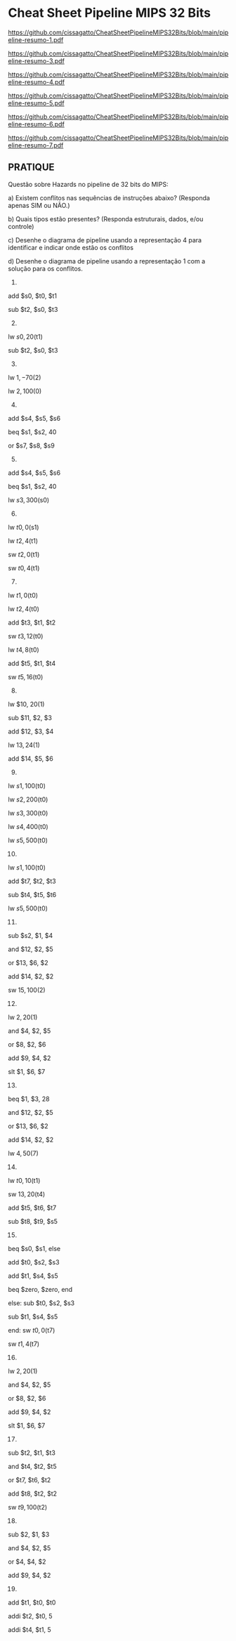 # Cheat Sheet Pipeline MIPS 32 Bits


https://github.com/cissagatto/CheatSheetPipelineMIPS32Bits/blob/main/pipeline-resumo-1.pdf

https://github.com/cissagatto/CheatSheetPipelineMIPS32Bits/blob/main/pipeline-resumo-3.pdf

https://github.com/cissagatto/CheatSheetPipelineMIPS32Bits/blob/main/pipeline-resumo-4.pdf

https://github.com/cissagatto/CheatSheetPipelineMIPS32Bits/blob/main/pipeline-resumo-5.pdf

https://github.com/cissagatto/CheatSheetPipelineMIPS32Bits/blob/main/pipeline-resumo-6.pdf

https://github.com/cissagatto/CheatSheetPipelineMIPS32Bits/blob/main/pipeline-resumo-7.pdf

## PRATIQUE

Questão sobre Hazards no pipeline de 32 bits do MIPS:

a) Existem conflitos nas sequências de instruções abaixo? (Responda apenas SIM ou NÃO.)

b) Quais tipos estão presentes? (Responda estruturais, dados, e/ou controle)

c) Desenhe o diagrama de pipeline usando a representação 4 para identificar e indicar onde estão os conflitos

d) Desenhe o diagrama de pipeline usando a representação 1 com a solução para os conflitos.


1) 

add $s0, $t0, $t1

sub $t2, $s0, $t3

2)

lw $s0, 20($t1)

sub $t2, $s0, $t3

3)

lw $1, -70($2)

lw $2, 100($0)

4)

add $s4, $s5, $s6

beq $s1, $s2, 40

or $s7, $s8, $s9

5)

add $s4, $s5, $s6

beq $s1, $s2, 40

lw $s3, 300($s0)

6)

lw $t0, 0($s1)

lw $t2, 4($t1)

sw $t2, 0($t1)

sw $t0, 4($t1)

7)

lw $t1, 0($t0)

lw $t2, 4($t0)

add $t3, $t1, $t2

sw $t3, 12($t0)

lw $t4, 8($t0)

add $t5, $t1, $t4

sw $t5, 16($t0)

8)

lw $10, 20(1)

sub $11, $2, $3

add $12, $3, $4

lw $13, 24($1) 

add $14, $5, $6

9)

lw $s1, 100($t0)

lw $s2, 200($t0)

lw $s3, 300($t0)

lw $s4, 400($t0)

lw $s5, 500($t0)


10)

lw $s1, 100($t0)

add $t7, $t2, $t3

sub $t4, $t5, $t6

lw $s5, 500($t0)

11)

sub $s2, $1, $4

and $12, $2, $5

or $13, $6, $2

add $14, $2, $2

sw $15, 100($2)

12)

lw $2, 20($1)

and $4, $2, $5

or $8, $2, $6

add $9, $4, $2

slt $1, $6, $7

13)

beq $1, $3, 28

and $12, $2, $5

or $13, $6, $2

add $14, $2, $2

lw $4, 50($7)

14)

lw $t0, 10($t1)

sw $13, 20($t4)

add $t5, $t6, $t7

sub $t8, $t9, $s5

15)

beq $s0, $s1, else

add $t0, $s2, $s3

add $t1, $s4, $s5

beq $zero, $zero, end

else: sub $t0, $s2, $s3

sub $t1, $s4, $s5

end: sw $t0, 0($t7)

sw $t1, 4($t7)

16)

lw $2, 20($1)

and $4, $2, $5

or $8, $2, $6

add $9, $4, $2

slt $1, $6, $7

17)

sub $t2, $t1, $t3

and $t4, $t2, $t5

or $t7, $t6, $t2

add $t8, $t2, $t2

sw $t9, 100($t2)

18)

sub $2, $1, $3

and $4, $2, $5

or $4, $4, $2

add $9, $4, $2

19)

add $t1, $t0, $t0

addi $t2, $t0, 5

addi $t4, $t1, 5
